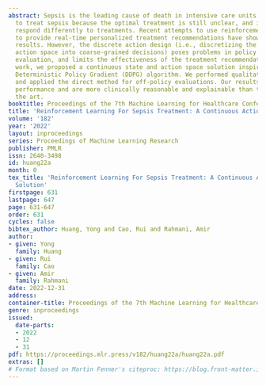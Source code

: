 ```yaml
---
abstract: Sepsis is the leading cause of death in intensive care units. It is challenging
  to treat sepsis because the optimal treatment is still unclear, and individual patients
  respond differently to treatments. Recent attempts to use reinforcement learning
  to provide real-time personalized treatment recommendations have shown promising
  results. However, the discrete action design (i.e., discretizing the continuum of
  action space into coarse-grained decisions) poses problems in policy learning and
  evaluation, and limits the effectiveness of the treatment recommendations. In this
  work, we proposed a continuous state and action space solution inspired by the Deep
  Deterministic Policy Gradient (DDPG) algorithm. We performed qualitative evaluations
  and applied the direct method for off-policy evaluations. Our results match clinician
  performance and are more clinically reasonable and explainable than the state of
  the art.
booktitle: Proceedings of the 7th Machine Learning for Healthcare Conference
title: 'Reinforcement Learning For Sepsis Treatment: A Continuous Action Space Solution'
volume: '182'
year: '2022'
layout: inproceedings
series: Proceedings of Machine Learning Research
publisher: PMLR
issn: 2640-3498
id: huang22a
month: 0
tex_title: 'Reinforcement Learning For Sepsis Treatment: A Continuous Action Space
  Solution'
firstpage: 631
lastpage: 647
page: 631-647
order: 631
cycles: false
bibtex_author: Huang, Yong and Cao, Rui and Rahmani, Amir
author:
- given: Yong
  family: Huang
- given: Rui
  family: Cao
- given: Amir
  family: Rahmani
date: 2022-12-31
address:
container-title: Proceedings of the 7th Machine Learning for Healthcare Conference
genre: inproceedings
issued:
  date-parts:
  - 2022
  - 12
  - 31
pdf: https://proceedings.mlr.press/v182/huang22a/huang22a.pdf
extras: []
# Format based on Martin Fenner's citeproc: https://blog.front-matter.io/posts/citeproc-yaml-for-bibliographies/
---
```

